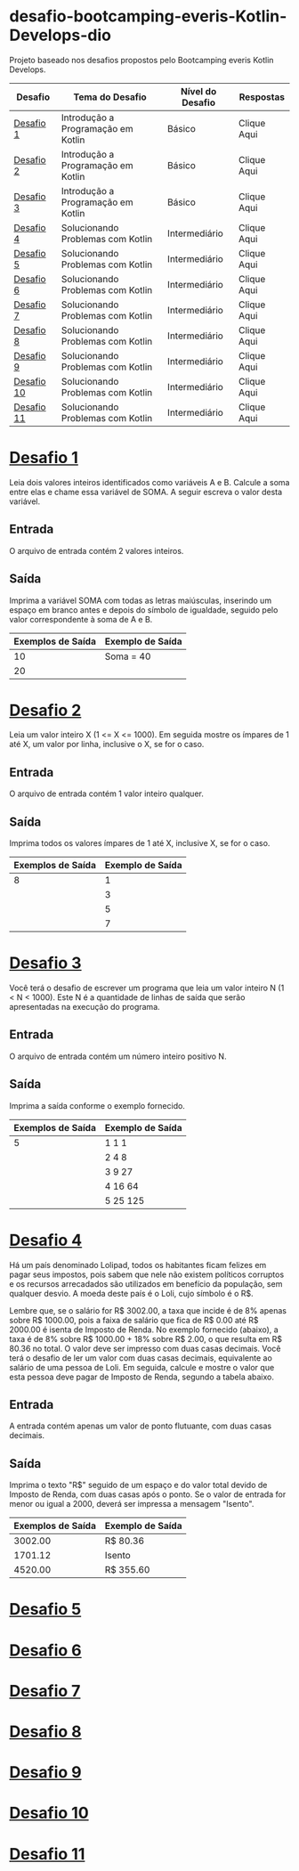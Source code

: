 # desafio-bootcamping-everis-Kotlin-Develops-dio
Projeto baseado nos desafios propostos pelo Bootcamping everis Kotlin Develops.


|       Desafio                                        |            Tema do Desafio               |  Nível do Desafio |      Respostas      |   
|------------------------------------------------------|------------------------------------------|-------------------|---------------------|
|      <a name="ancora1"></a>[Desafio 1](#ancora1)     |    Introdução a Programação em Kotlin    |      Básico       |     Clique Aqui     |   
|      <a name="ancora2"></a>[Desafio 2](#ancora2)     |    Introdução a Programação em Kotlin    |      Básico       |     Clique Aqui     |   
|      <a name="ancora3"></a>[Desafio 3](#ancora3)     |    Introdução a Programação em Kotlin    |      Básico       |     Clique Aqui     |   
|      <a name="ancora4"></a>[Desafio 4](#ancora4)     |    Solucionando Problemas com Kotlin     |   Intermediário   |     Clique Aqui     |   
|      <a name="ancora5"></a>[Desafio 5](#ancora5)     |    Solucionando Problemas com Kotlin     |   Intermediário   |     Clique Aqui     |   
|      <a name="ancora6"></a>[Desafio 6](#ancora6)     |    Solucionando Problemas com Kotlin     |   Intermediário   |     Clique Aqui     |   
|      <a name="ancora7"></a>[Desafio 7](#ancora7)     |    Solucionando Problemas com Kotlin     |   Intermediário   |     Clique Aqui     |   
|      <a name="ancora8"></a>[Desafio 8](#ancora8)     |    Solucionando Problemas com Kotlin     |   Intermediário   |     Clique Aqui     |   
|      <a name="ancora9"></a>[Desafio 9](#ancora9)     |    Solucionando Problemas com Kotlin     |   Intermediário   |     Clique Aqui     |   
|      <a name="ancora10"></a>[Desafio 10](#ancora10)  |    Solucionando Problemas com Kotlin     |   Intermediário   |     Clique Aqui     |   
|      <a name="ancora11"></a>[Desafio 11](#ancora11)  |    Solucionando Problemas com Kotlin     |   Intermediário   |     Clique Aqui     |   
 
  
# <a id="ancora1"></a>[Desafio 1](#ancora1)
Leia dois valores inteiros identificados como variáveis A e B. Calcule a soma entre elas e chame essa variável de SOMA.
A seguir escreva o valor desta variável.

## Entrada
O arquivo de entrada contém 2 valores inteiros.

## Saída
Imprima a variável SOMA com todas as letras maiúsculas, inserindo um espaço em branco antes e depois do símbolo de igualdade, seguido pelo valor correspondente à soma de A e B.

|  Exemplos de Saída  |  Exemplo de Saída  |    
|---------------------|--------------------|
|        10           |    Soma = 40       |    
|        20           |                    |  

# <a id="ancora2"></a>[Desafio 2](#ancora2)
Leia um valor inteiro X (1 <= X <= 1000). Em seguida mostre os ímpares de 1 até X, um valor por linha, inclusive o X, se for o caso.

## Entrada
O arquivo de entrada contém 1 valor inteiro qualquer.

## Saída
Imprima todos os valores ímpares de 1 até X, inclusive X, se for o caso.

|  Exemplos de Saída  |  Exemplo de Saída  |    
|---------------------|--------------------|
|          8          |         1          |    
|                     |         3          |
|                     |         5          |
|                     |         7          |

# <a id="ancora3"></a>[Desafio 3](#ancora3)
Você terá o desafio de escrever um programa que leia um valor inteiro N (1 < N < 1000). Este N é a quantidade de linhas de saída que serão apresentadas na execução do programa.

## Entrada
O arquivo de entrada contém um número inteiro positivo N.

## Saída
Imprima a saída conforme o exemplo fornecido.

|  Exemplos de Saída  |  Exemplo de Saída  |    
|---------------------|--------------------|
|          5          |       1 1 1        |    
|                     |       2 4 8        |
|                     |       3 9 27       |
|                     |       4 16 64      |
|                     |       5 25 125     |

# <a id="ancora4"></a>[Desafio 4](#ancora4)
Há um país denominado Lolipad, todos os habitantes ficam felizes em pagar seus impostos, pois sabem que nele não existem políticos corruptos e os recursos arrecadados são utilizados em benefício da população, sem qualquer desvio. A moeda deste país é o Loli, cujo símbolo é o R$.

Lembre que, se o salário for R$ 3002.00, a taxa que incide é de 8% apenas sobre R$ 1000.00, pois a faixa de salário que fica de R$ 0.00 até R$ 2000.00 é isenta de Imposto de Renda. No exemplo fornecido (abaixo), a taxa é de 8% sobre R$ 1000.00 + 18% sobre R$ 2.00, o que resulta em R$ 80.36 no total. O valor deve ser impresso com duas casas decimais.
Você terá o desafio de ler um valor com duas casas decimais, equivalente ao salário de uma pessoa de Loli. Em seguida, calcule e mostre o valor que esta pessoa deve pagar de Imposto de Renda, segundo a tabela abaixo.


## Entrada
A entrada contém apenas um valor de ponto flutuante, com duas casas decimais.

## Saída
Imprima o texto "R$" seguido de um espaço e do valor total devido de Imposto de Renda, com duas casas após o ponto. Se o valor de entrada for menor ou igual a 2000, deverá ser impressa a mensagem "Isento".

|  Exemplos de Saída  |  Exemplo de Saída  |    
|---------------------|--------------------|
|      3002.00        |      R$ 80.36      |    
|      1701.12        |       Isento       |
|      4520.00        |      R$ 355.60     |

# <a id="ancora5"></a>[Desafio 5](#ancora5)
# <a id="ancora6"></a>[Desafio 6](#ancora6)
# <a id="ancora7"></a>[Desafio 7](#ancora7)
# <a id="ancora8"></a>[Desafio 8](#ancora8)
# <a id="ancora9"></a>[Desafio 9](#ancora9)
# <a id="ancora10"></a>[Desafio 10](#ancora10)
# <a id="ancora11"></a>[Desafio 11](#ancora11)
